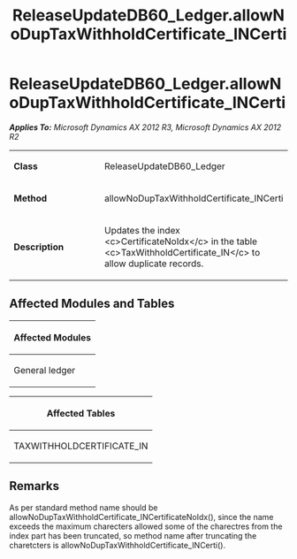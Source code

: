 ﻿---
title: ReleaseUpdateDB60_Ledger.allowNoDupTaxWithholdCertificate_INCerti
TOCTitle: ReleaseUpdateDB60_Ledger.allowNoDupTaxWithholdCertificate_INCerti
ms:assetid: 104f0426-b3a4-4b61-90a8-cc739d032d96
ms:mtpsurl: https://msdn.microsoft.com/en-us/library/JJ735779(v=AX.60)
ms:contentKeyID: 49706689
ms.date: 05/18/2015
mtps_version: v=AX.60
---

# ReleaseUpdateDB60\_Ledger.allowNoDupTaxWithholdCertificate\_INCerti 


_**Applies To:** Microsoft Dynamics AX 2012 R3, Microsoft Dynamics AX 2012 R2_

<table>
<colgroup>
<col style="width: 50%" />
<col style="width: 50%" />
</colgroup>
<tbody>
<tr class="odd">
<td><p><strong>Class</strong></p></td>
<td><p>ReleaseUpdateDB60_Ledger</p></td>
</tr>
<tr class="even">
<td><p><strong>Method</strong></p></td>
<td><p>allowNoDupTaxWithholdCertificate_INCerti</p></td>
</tr>
<tr class="odd">
<td><p><strong>Description</strong></p></td>
<td><p>Updates the index &lt;c&gt;CertificateNoIdx&lt;/c&gt; in the table &lt;c&gt;TaxWithholdCertificate_IN&lt;/c&gt; to allow duplicate records.</p></td>
</tr>
</tbody>
</table>


## Affected Modules and Tables

<table>
<colgroup>
<col style="width: 100%" />
</colgroup>
<thead>
<tr class="header">
<th><p>Affected Modules</p></th>
</tr>
</thead>
<tbody>
<tr class="odd">
<td><p>General ledger</p></td>
</tr>
</tbody>
</table>


<table>
<colgroup>
<col style="width: 100%" />
</colgroup>
<thead>
<tr class="header">
<th><p>Affected Tables</p></th>
</tr>
</thead>
<tbody>
<tr class="odd">
<td><p>TAXWITHHOLDCERTIFICATE_IN</p></td>
</tr>
</tbody>
</table>


## Remarks

As per standard method name should be allowNoDupTaxWithholdCertificate\_INCertificateNoIdx(), since the name exceeds the maximum charecters allowed some of the charectres from the index part has been truncated, so method name after truncating the charetcters is allowNoDupTaxWithholdCertificate\_INCerti().

  


